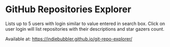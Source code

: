 # GitHub Repositories Explorer

Lists up to 5 users with login similar to value entered in search box. Click on user login will list repositories with their descriptions and star gazers count.

Available at: https://indiebubbler.github.io/git-repo-explorer/